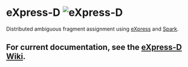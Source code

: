 # eXpress-D ![eXpress-D](http://bio.math.berkeley.edu/eXpress/img/logo_d.png)

Distributed ambiguous fragment assignment using [eXpress](http://bio.math.berkeley.edu/eXpress) and [Spark](http://spark.incubator.apache.org/).


## For current documentation, see the [eXpress-D Wiki](https://github.com/adarob/express-d/wiki).
